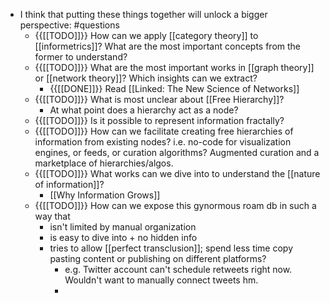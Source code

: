 - I think that putting these things together will unlock a bigger perspective: #questions
    - {{[[TODO]]}} How can we apply [[category theory]] to [[informetrics]]? What are the most important concepts from the former to understand?
    - {{[[TODO]]}} What are the most important works in [[graph theory]] or [[network theory]]? Which insights can we extract?
        - {{[[DONE]]}} Read [[Linked: The New Science of Networks]]
    - {{[[TODO]]}} What is most unclear about [[Free Hierarchy]]?
        - At what point does a hierarchy act as a node?
    - {{[[TODO]]}} Is it possible to represent information fractally?
    - {{[[TODO]]}} How can we facilitate creating free hierarchies of information from existing nodes? i.e. no-code for visualization engines, or feeds, or curation algorithms? Augmented curation and a marketplace of hierarchies/algos.
    - {{[[TODO]]}} What works can we dive into to understand the [[nature of information]]? 
        - [[Why Information Grows]]
    - {{[[TODO]]}}  How can we expose this gynormous roam db in such a way that 
        - isn't limited by manual organization
        - is easy to dive into + no hidden info
        - tries to allow [[perfect transclusion]]; spend less time copy pasting content or publishing on different platforms?
            - e.g. Twitter account can't schedule retweets right now. Wouldn't want to manually connect tweets hm.
            - 
